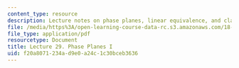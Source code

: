 ```yaml
---
content_type: resource
description: Lecture notes on phase planes, linear equivalence, and classification.
file: /media/https%3A/open-learning-course-data-rc.s3.amazonaws.com/18-034-honors-differential-equations-spring-2009/f20a8071234ad9e0a24c1c30bceb3636_MIT18_034s09_lec29.pdf
file_type: application/pdf
resourcetype: Document
title: Lecture 29. Phase Planes I
uid: f20a8071-234a-d9e0-a24c-1c30bceb3636
---
```


